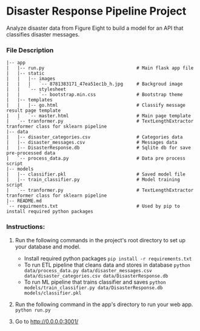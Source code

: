 # Disaster Response Pipeline Project
Analyze disaster data from Figure Eight to build a model for an API that classifies disaster messages.

### File Description

```
|-- app
|   |-- run.py                                  # Main flask app file
|   |-- static                                  
|   |   |-- images
|   |   |   `-- 8781383171_47ea51ec1b_h.jpg     # Backgroud image
|   |   `-- stylesheet
|   |       `-- bootstrap.min.css               # Bootstrap theme
|   |-- templates
|   |   |-- go.html                             # Classify message result page template
|   |   `-- master.html                         # Main page template
|   `-- tranformer.py                           # TextLengthExtractor tranformer class for sklearn pipeline
|-- data
|   |-- disaster_categories.csv                 # Categories data
|   |-- disaster_messages.csv                   # Messages data
|   |-- DisasterResponse.db                     # Sqlite db for save pre-processed data
|   `-- process_data.py                         # Data pre process script
|-- models
|   |-- classifier.pkl                          # Saved model file
|   |-- train_classifier.py                     # Model training script
|   `-- tranformer.py                           # TextLengthExtractor tranformer class for sklearn pipeline
|-- README.md                                   
`-- requirments.txt                             # Used by pip to install required python packages
```

### Instructions:
1. Run the following commands in the project's root directory to set up your database and model.
    - Install required python packages
        `pip install -r requirements.txt`
    - To run ETL pipeline that cleans data and stores in database
        `python data/process_data.py data/disaster_messages.csv data/disaster_categories.csv data/DisasterResponse.db`
    - To run ML pipeline that trains classifier and saves
        `python models/train_classifier.py data/DisasterResponse.db models/classifier.pkl`

2. Run the following command in the app's directory to run your web app.
    `python run.py`

3. Go to http://0.0.0.0:3001/
